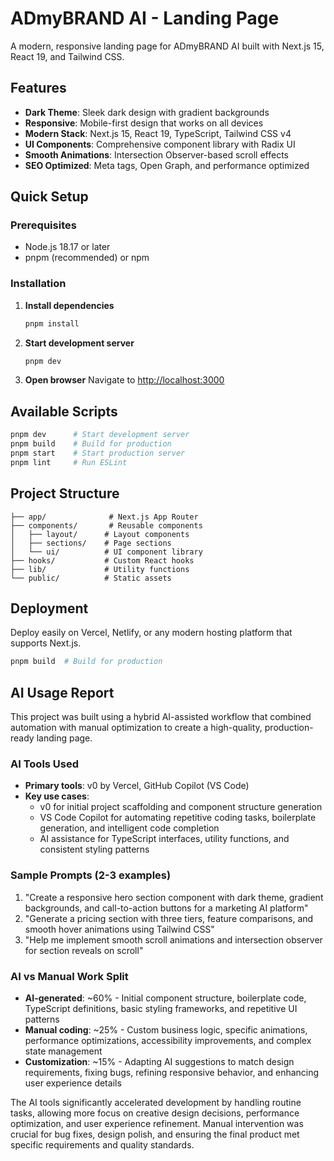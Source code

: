 # ADmyBRAND AI - Landing Page

A modern, responsive landing page for ADmyBRAND AI built with Next.js 15, React 19, and Tailwind CSS.

## Features

- **Dark Theme**: Sleek dark design with gradient backgrounds
- **Responsive**: Mobile-first design that works on all devices
- **Modern Stack**: Next.js 15, React 19, TypeScript, Tailwind CSS v4
- **UI Components**: Comprehensive component library with Radix UI
- **Smooth Animations**: Intersection Observer-based scroll effects
- **SEO Optimized**: Meta tags, Open Graph, and performance optimized

## Quick Setup

### Prerequisites
- Node.js 18.17 or later
- pnpm (recommended) or npm

### Installation

1. **Install dependencies**
   ```bash
   pnpm install
   ```

2. **Start development server**
   ```bash
   pnpm dev
   ```

3. **Open browser**
   Navigate to [http://localhost:3000](http://localhost:3000)

## Available Scripts

```bash
pnpm dev      # Start development server
pnpm build    # Build for production
pnpm start    # Start production server
pnpm lint     # Run ESLint
```

## Project Structure

```
├── app/              # Next.js App Router
├── components/       # Reusable components
│   ├── layout/      # Layout components
│   ├── sections/    # Page sections
│   └── ui/          # UI component library
├── hooks/           # Custom React hooks
├── lib/             # Utility functions
└── public/          # Static assets
```

## Deployment

Deploy easily on Vercel, Netlify, or any modern hosting platform that supports Next.js.

```bash
pnpm build  # Build for production
```

## AI Usage Report

This project was built using a hybrid AI-assisted workflow that combined automation with manual optimization to create a high-quality, production-ready landing page.

### AI Tools Used
- **Primary tools**: v0 by Vercel, GitHub Copilot (VS Code)
- **Key use cases**: 
  - v0 for initial project scaffolding and component structure generation
  - VS Code Copilot for automating repetitive coding tasks, boilerplate generation, and intelligent code completion
  - AI assistance for TypeScript interfaces, utility functions, and consistent styling patterns

### Sample Prompts (2-3 examples)
1. "Create a responsive hero section component with dark theme, gradient backgrounds, and call-to-action buttons for a marketing AI platform"
2. "Generate a pricing section with three tiers, feature comparisons, and smooth hover animations using Tailwind CSS"
3. "Help me implement smooth scroll animations and intersection observer for section reveals on scroll"

### AI vs Manual Work Split
- **AI-generated**: ~60% - Initial component structure, boilerplate code, TypeScript definitions, basic styling frameworks, and repetitive UI patterns
- **Manual coding**: ~25% - Custom business logic, specific animations, performance optimizations, accessibility improvements, and complex state management
- **Customization**: ~15% - Adapting AI suggestions to match design requirements, fixing bugs, refining responsive behavior, and enhancing user experience details

The AI tools significantly accelerated development by handling routine tasks, allowing more focus on creative design decisions, performance optimization, and user experience refinement. Manual intervention was crucial for bug fixes, design polish, and ensuring the final product met specific requirements and quality standards.

